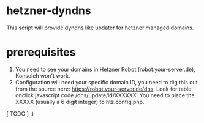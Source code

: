 # hetzner-dyndns
This script will provide dyndns like updater for hetzner managed domains.

# prerequisites
1. You need to see your domains in Hetzner Robot (robot.your-server.de), Konsoleh won't work.
2. Configuration will need your specific domain ID, you need to dig this out from the source here: https://robot.your-server.de/dns. Look for table onclick javascript code /dns/update/id/XXXXXX. You need to place the XXXXX (usually a 6 digit integer) to htz.config.php.

[ TODO ] :)
